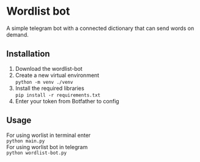 # Wordlist bot
A simple telegram bot with a connected dictionary that can send words on demand.

## Installation
1. Download the wordlist-bot
2. Create a new virtual environment  
   ```python -m venv ./venv```
3. Install the required libraries  
  ```pip install -r requirements.txt```
5. Enter your token from Botfather to config 

## Usage 
For using worlist in terminal enter  
```python main.py```  
For using worlist bot in telegram  
```python wordlist-bot.py```
